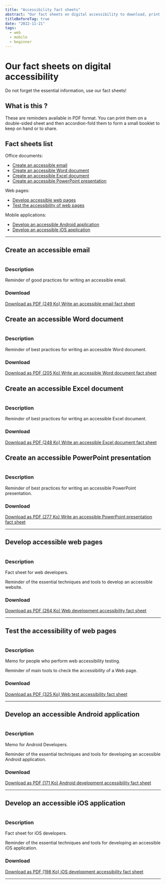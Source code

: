 ```yaml
---
title: "Accessibility fact sheets"
abstract: "Our fact sheets on digital accessibility to download, print and share (Web, Android, Ios, Word, Excel, Powerpoint)"
titleBeforeTag: true
date: "2022-11-21"
tags:  
  - web
  - mobile  
  - beginner
---
```

# Our fact sheets on digital accessibility
Do not forget the essential information, use our fact sheets!

## What is this ?
These are reminders available in PDF format. You can print them on a double-sided sheet and then accordion-fold them to form a small booklet to keep on hand or to share.

## Fact sheets list

Office documents:
- [Create an accessible email](./#create-an-accessible-email)
- [Create an accessible Word document](./#create-an-accessible-word-document)
- [Create an accessible Excel document](./#create-an-accessible-excel-document)
- [Create an accessible PowerPoint presentation](./#create-an-accessible-powerpoint-presentation)

Web pages: 
- [Develop accessible web pages](./#develop-accessible-web-pages)
- [Test the accessibility of web pages](./#test-the-accessibility-of-web-pages)

Mobile applications:
- [Develop an accessible Android application](./#develop-an-accessible-android-application)
- [Develop an accessible iOS application](./#develop-an-accessible-ios-application)

<hr>

## Create an accessible email

<div class="row">
  <div class="col-3">
    <p class="border-end">
      <img src="../images/memos/memo-email.png" alt="">
    </p>
  </div>
  <div class="col-xl-9">  
    <h3 id="desc-email">Description</h4>
    <p>Reminder of good practices for writing an accessible email.</p>
    <h3 id="tele-email">Download</h4>
    <p>      
      <a href="../../res/memos/email/Email-Fact-Sheet-Orange.pdf" class="btn btn-secondary">
        Download as PDF (249 Ko)
        <span class="visually-hidden">Write an accessible email fact sheet</span>
      </a>
    </p>
  </div>
</div>

## Create an accessible Word document

<div class="row">
  <div class="col-3">
    <p class="border-end">
      <img src="../images/memos/memo-word.png" alt="">
    </p>
  </div>
  <div class="col-xl-9">  
    <h3 id="desc-word">Description</h4>
    <p>Reminder of best practices for writing an accessible Word document.</p>
    <h3 id="tele-word">Download</h4>
    <p>      
      <a href="../../res/memos/word/Word-Fact-Sheet-Orange.pdf" class="btn btn-secondary">
        Download as PDF (205 Ko)
        <span class="visually-hidden">Write an accessible Word document fact sheet</span>
      </a>
    </p>
  </div>
</div>

## Create an accessible Excel document

<div class="row">
  <div class="col-3">
    <p class="border-end">
      <img src="../images/memos/memo-excel.png" alt="">
    </p>
  </div>
  <div class="col-xl-9">  
    <h3 id="desc-word">Description</h4>
    <p>Reminder of best practices for writing an accessible Excel document.</p>
    <h3 id="tele-word">Download</h4>
    <p>      
      <a href="../../res/memos/excel/Excel-Fact-Sheet-Orange.pdf" class="btn btn-secondary">
        Download as PDF (248 Ko)
        <span class="visually-hidden">Write an accessible Excel document fact sheet</span>
      </a>
    </p>
  </div>
</div>

## Create an accessible PowerPoint presentation

<div class="row">
  <div class="col-3">
    <p class="border-end">
      <img src="../images/memos/memo-powerpoint.png" alt="">
    </p>
  </div>
  <div class="col-xl-9">  
    <h3 id="desc-word">Description</h4>
    <p>Reminder of best practices for writing an accessible PowerPoint presentation.</p>
    <h3 id="tele-word">Download</h4>
    <p>      
      <a href="../../res/memos/pwp/PowerPoint-Fact-Sheet-Orange.pdf" class="btn btn-secondary">
        Download as PDF (277 Ko)
        <span class="visually-hidden">Write an accessible PowerPoint presentation fact sheet</span>
      </a>
    </p>
  </div>
</div>

<hr>

## Develop accessible web pages

<div>
<div class="row">
  <div class="col-3">
    <p class="border-end">
      <img src="../images/memos/memo-dev-web.png" alt="">
    </p>
  </div>
  <div class="col-xl-9">  
    <h3 id="desc-web">Description</h4>
    <p>Fact sheet for web developers.</p>
    <p>Reminder of the essential techniques and tools to develop an accessible website.</p>
    <h3 id="tele-web">Download</h4>
    <p>          
      <a href="../../res/memos/dev-web/Web-Fact-Sheet-Orange.pdf" class="btn btn-secondary">
        Download as PDF (264 Ko)
        <span class="visually-hidden">Web development accessibility fact sheet</span>
      </a>
    </p>
  </div>
</div>
</div>
<hr>

## Test the accessibility of web pages

<div>
<div class="row">
  <div class="col-3">
    <p class="border-end">
      <img src="../images/memos/memo-tests-web.png" alt="">
    </p>
  </div>
  <div class="col-xl-9">  
    <h3 id="desc-tests-web">Description</h4>
    <p>Memo for people who perform web accessibility testing.</p>
    <p>Reminder of main tools to check the accessibility of a Web page.</p>
    </p>        
    <h3 id="tele-tests-web">Download</h4>
    <p>          
      <a href="../../res/memos/tests-web/Memo-Tests-Web-Orange.pdf" class="btn btn-secondary">
        Download as PDF (325 Ko)
        <span class="visually-hidden">Web test accessibility fact sheet</span>
      </a>
    </p>
  </div>
</div>
</div>
<hr>

## Develop an accessible Android application

<div class="row">
  <div class="col-3">
    <p class="border-end">
      <img src="../images/memos/memo-android.png" alt="">
    </p>
  </div>
  <div class="col-xl-9">  
    <h3 id="desc-android">Description</h4>
    <p>Memo for Android Developers.</p>
    <p>Reminder of the essential techniques and tools for developing an accessible Android application.</p>
    <h3 id="tele-android">Download</h4>
    <p>         
      <a href="../../res/memos/android/Fact-sheet-Android-Orange.pdf" class="btn btn-secondary">
        Download as PDF (171 Ko)
        <span class="visually-hidden">Android development accessibility fact sheet</span>
      </a>
    </p>
  </div>
</div>
<hr>

## Develop an accessible iOS application

<div class="row">
  <div class="col-3">
    <p class="border-end">
      <img src="../images/memos/memo-ios.png" alt="">
    </p>
  </div>
  <div class="col-xl-9">  
    <h3 id="desc-ios">Description</h4>
    <p>Fact sheet for iOS developers.<p>
    <p>Reminder of the essential techniques and tools for developing an accessible iOS application.</p>
    <h3 id="tele-ios">Download</h4>
    <p>      
      <a href="../../res/memos/ios/Fact-sheet-iOS-Orange.pdf" class="btn btn-secondary">
        Download as PDF (198 Ko)
        <span class="visually-hidden">iOS development accessibility fact sheet</span>
      </a>
    </p>
  </div>
</div>
<hr>